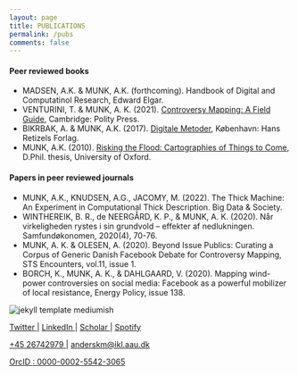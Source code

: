 ```yaml
---
layout: page
title: PUBLICATIONS
permalink: /pubs
comments: false
---
```



<div class="row justify-content-between">
<div class="col-md-8 pr-5">


<h4>Peer reviewed books</h4>

<ul>
  <li>MADSEN, A.K. & MUNK, A.K. (forthcoming). Handbook of Digital and Computatinol Research, Edward Elgar.</li>
  <li>VENTURINI, T. & MUNK, A. K. (2021). <a target="_blank" href="https://books.google.dk/books?id=eo1SEAAAQBAJ&lpg=PP1&pg=PP1#v=onepage&q&f=false">Controversy Mapping: A Field Guide</a>, Cambridge: Polity Press.</li>
  <li>BIKRBAK, A. & MUNK, A.K. (2017). <a target="_blank" href="https://hansreitzel.dk/products/digitale-metoder-bog-36249-9788741258218">Digitale Metoder</a>, København: Hans Retizels Forlag. </li>
  <li>MUNK, A.K. (2010). <a target="_blank" href="https://ora.ox.ac.uk/objects/uuid:55c2df2e-3506-4a93-8cab-37f133866182/download_file?safe_filename=Munk_RiskingTheFloodORA.pdf&file_format=application%2Fpdf&type_of_work=Thesis">Risking the Flood: Cartographies of Things to Come</a>, D.Phil. thesis, University of Oxford.</li>
</ul>  

<h4>Papers in peer reviewed journals</h4>

<ul>
  <li>MUNK, A.K., KNUDSEN, A.G., JACOMY, M. (2022). The Thick Machine: An Experiment in Computational Thick Description. Big Data & Society.</li>
  <li>WINTHEREIK, B. R., de NEERGÅRD, K. P., & MUNK, A. K. (2020). Når virkeligheden rystes i sin grundvold – effekter af nedlukningen. Samfundøkonomen, 2020(4), 70-76.</li>
  <li>MUNK, A. K. & OLESEN, A. (2020). Beyond Issue Publics: Curating a Corpus of Generic Danish Facebook Debate for Controversy Mapping, STS Encounters, vol.11, issue 1.</li>
  <li>BORCH, K., MUNK, A. K., & DAHLGAARD, V. (2020). Mapping wind-power controversies on social media: Facebook as a powerful mobilizer of local resistance, Energy Policy, issue 138.</li>
</ul>  

</div>

<div class="col-md-4">

<div class="sticky-top sticky-top-80">

<p class="mb-5"><img class="shadow-lg" src="{{site.baseurl}}/assets/images/logo4.png" alt="jekyll template mediumish" /></p>

<p><a target="_blank" href="https://twitter.com/AndersKMunk">Twitter <i class="fab fa-twitter"></i></a> &#124; <a target="_blank" href="https://www.linkedin.com/in/akmunk/">LinkedIn <i class="fab fa-linkedin"></i></a> &#124; <a target="_blank" href="https://scholar.google.com/citations?user=zMNHCokAAAAJ">Scholar <i class="ai ai-google-scholar"></i></a> &#124; <a target="_blank" href="https://open.spotify.com/artist/4ZiE8tzaRquJl7KPoZXNnQ?si=X05TEs6cR_6ywxuC2SlNAQ">Spotify <i class="fab fa-spotify"></i></a></p>

<p> <a href="tel:+45 26742979">+45 26742979 <i class="fa fa-phone"></i></a> &#124; <a href="mailto:anderskm@ikl.aau.dk">anderskm@ikl.aau.dk <i class="fa fa-envelope"></i></a> </p>

<p><a target="_blank" href="https://orcid.org/0000-0002-5542-3065">OrcID <i class="ai ai-orcid"></i>: 0000-0002-5542-3065</a></p>

</div>
</div>
</div>
